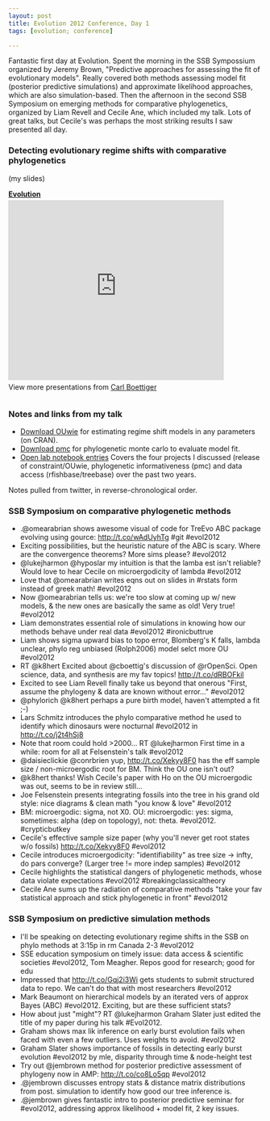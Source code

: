 ```yaml
---
layout: post
title: Evolution 2012 Conference, Day 1
tags: [evolution; conference]

---
```


Fantastic first day at Evolution.  Spent the morning in the SSB Sympossium organized by Jeremy Brown, "Predictive approaches for assessing the fit of evolutionary models".  Really covered both methods assessing model fit (posterior predictive simulations) and approximate likelihood approaches, which are also simulation-based.  Then the afternoon in the second SSB Symposium on emerging methods for comparative phylogenetics, organized by Liam Revell and Cecile Ane, which included my talk.  Lots of great talks, but Cecile's was perhaps the most striking results I saw presented all day.  

### Detecting evolutionary regime shifts with comparative phylogenetics 

(my slides)

<div style="width:425px" id="__ss_13576088"> <strong style="display:block;margin:12px 0 4px"><a href="http://www.slideshare.net/cboettig/evolution-13576088" title="Evolution" target="_blank">Evolution</a></strong> <iframe src="http://www.slideshare.net/slideshow/embed_code/13576088" width="425" height="355" frameborder="0" marginwidth="0" marginheight="0" scrolling="no" style="border:1px solid #CCC;border-width:1px 1px 0" allowfullscreen></iframe> <div style="padding:5px 0 12px"> View more presentations from <a href="http://www.slideshare.net/cboettig" target="_blank">Carl Boettiger</a> </div> </div>

### Notes and links from my talk

* [Download OUwie](cran.r-project.org/web/packages/OUwie/index.html) for estimating regime shift models in any parameters (on CRAN).
* [Download pmc](http://cran.r-project.org/web/packages/pmc/index.html) for phylogenetic monte carlo to evaluate model fit.  
* [Open lab notebook entries](http://www.carlboettiger.info/wordpress/archives/category/phylogenetics) Covers the four projects I discussed (release of constraint/OUwie, phylogenetic informativeness (pmc) and data access (rfishbase/treebase) over the past two years.  


Notes pulled from twitter, in reverse-chronological order.

### SSB Symposium on comparative phylogenetic methods

* .@omearabrian shows awesome visual of code for TreEvo ABC package evolving using gource: http://t.co/wAdUyhTg #git #evol2012
* Exciting possibilities, but the heuristic nature of the ABC is scary.  Where are the convergence theorems? More sims please? #evol2012
* @lukejharmon @hyposlar my intuition is that the lamba est isn't reliable?  Would love to hear Cecile on  microergodicity of lambda #evol2012
* Love that @omearabrian writes eqns out on slides in #rstats form instead of greek math! #evol2012
* Now @omearabrian tells us: we're too slow at coming up w/ new models, &amp; the new ones are basically the same as old! Very true! #evol2012
* Liam demonstrates essential role of simulations in knowing how our methods behave under real data #evol2012 #ironicbuttrue
* Liam shows sigma upward bias to topo error, Blomberg's K falls, lambda unclear, phylo reg unbiased (Rolph2006) model selct more OU #evol2012
* RT @k8hert Excited about @cboettig's discussion of @rOpenSci. Open science, data, and synthesis are my fav topics! http://t.co/dRBOFkil
* Excited to see Liam Revell finally take us beyond that onerous "First, assume the phylogeny &amp; data are known without error..." #evol2012
* @phylorich @k8hert perhaps a pure birth model, haven't attempted a fit ;-)
* Lars Schmitz introduces the phylo comparative method he used to identify which dinosaurs were nocturnal #evol2012 in http://t.co/j2t4hSj8
* Note that room could hold &gt;2000... RT @lukejharmon First time in a while: room for all at Felsenstein's talk #evol2012
* @daisieclickie @conrbrien yup, http://t.co/Xekyy8F0 has the eff sample size / non-microergodic root for BM.  Think the OU one isn't out?
* @k8hert thanks! Wish Cecile's paper with Ho on the OU microergodic was out, seems to be in review still...
* Joe Felsenstein presents integrating fossils into the tree in his grand old style: nice diagrams &amp;  clean math "you know &amp; love" #evol2012
* BM:  microergodic: sigma, not X0. OU: microergodic: yes: sigma, sometimes: alpha (dep on topology), not: theta. #evol2012. #crypticbutkey
* Cecile's effective sample size paper (why you'll never get root states w/o fossils) http://t.co/Xekyy8F0 #evol2012
* Cecile introduces microergodicity: "identifiability" as tree size -&gt; infty, do pars converge?  (Larger tree != more indep samples) #evol2012
* Cecile highlights the statistical dangers of phylogenetic methods, whose data violate expectations #evol2012 #breakingclassicaltheory
* Cecile Ane sums up the radiation of comparative methods "take your fav statistical approach and stick phylogenetic in front" #evol2012

### SSB Symposium on predictive simulation methods

* I'll be speaking on detecting evolutionary regime shifts in the SSB on phylo methods at 3:15p in rm Canada 2-3 #evol2012
* SSE education symposium on timely issue: data access &amp; scientific societies #evol2012, Tom Meagher.  Repos good for research; good for edu
* Impressed that http://t.co/Gqj2i3Wi gets students to submit structured data to repo. We can't do that with most researchers #evol2012
* Mark Beaumont on hierarchical models by an iterated vers of approx Bayes (ABC) #evol2012. Exciting, but are these sufficient stats?
* How about just "might"? RT @lukejharmon Graham Slater just edited the title of my paper during his talk #Evol2012.
* Graham shows max lik inference on early burst evolution fails when faced with even a few outliers.  Uses weights to avoid. #evol2012
* Graham Slater shows importance of fossils in detecting early burst evolution #evol2012 by mle, disparity through time &amp; node-height test
* Try out @jembrown method for posterior predictive assessment of phylogeny now in AMP: http://t.co/co8Lo5qp #evol2012
* .@jembrown discusses entropy stats &amp; distance matrix distributions from post. simulation to identify how good our tree inference is.
* .@jembrown gives fantastic intro to posterior predictive seminar for #evol2012, addressing approx likelihood + model fit, 2 key issues.



